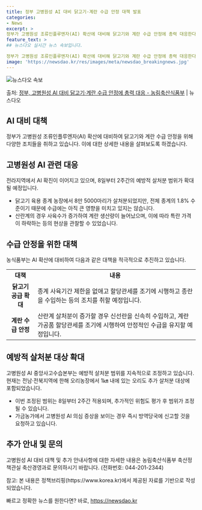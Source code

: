 ```yaml
---
title: 정부 고병원성 AI 대비 닭고기·계란 수급 안정 대책 발표
categories:
- News
excerpt: >
정부가 고병원성 조류인플루엔자(AI) 확산에 대비해 닭고기와 계란 수급 안정에 총력 대응한다. 농림축산식품부…
feature_text: >
## 뉴스다오 실시간 뉴스 속보입니다.

정부가 고병원성 조류인플루엔자(AI) 확산에 대비해 닭고기와 계란 수급 안정에 총력 대응한다. 농림축산식품부…
image: 'https://newsdao.kr/res/images/meta/newsdao_breakingnews.jpg'
---
```


![뉴스다오 속보](https://newsdao.kr/res/images/meta/newsdao_breakingnews.jpg)

<p>출처: <a href="https://newsdao.kr/2762" rel="dofollow">정부, 고병원성 AI 대비 닭고기·계란 수급 안정에 총력 대응 - 농림축산식품부</a> | 뉴스다오</p>

<h2 data-ke-size="size26">AI 대비 대책</h2>
<p data-ke-size="size16">정부가 고병원성 조류인플루엔자(AI) 확산에 대비하여 닭고기와 계란 수급 안정을 위해 다양한 조치들을 취하고 있습니다. 이에 대한 상세한 내용을 살펴보도록 하겠습니다.</p>

<h2>고병원성 AI 관련 대응</h2>
<p data-ke-size="size16">전라지역에서 AI 확진이 이어지고 있으며, 8일부터 2주간의 예방적 살처분 범위가 확대될 예정입니다.</p>
<ul>
  <li>닭고기 육용 종계 농장에서 8만 5000마리가 살처분되었지만, 전체 종계의 1.8% 수준이기 때문에 수급에는 아직 큰 영향을 미치고 있지는 않습니다.</li>
  <li>산란계의 경우 사육수가 증가하여 계란 생산량이 늘어났으며, 이에 따라 특란 가격이 하락하는 등의 현상을 관찰할 수 있었습니다.</li>
</ul>

<h2>수급 안정을 위한 대책</h2>
<p data-ke-size="size16">농식품부는 AI 확산에 대비하여 다음과 같은 대책을 적극적으로 추진하고 있습니다.</p>
<table>
  <tr>
    <td style="text-align: center; height: 17px;"><b>대책</b></td>
    <td style="text-align: center; height: 17px;"><b>내용</b></td>
  </tr>
  <tr>
    <td style="text-align: center; height: 17px;"><b>닭고기 공급 확대</b></td>
    <td>종계 사육기간 제한을 없애고 할당관세를 조기에 시행하고 종란을 수입하는 등의 조치를 취할 예정입니다.</td>
  </tr>
  <tr>
    <td style="text-align: center; height: 17px;"><b>계란 수급 안정</b></td>
    <td>산란계 살처분이 증가할 경우 신선란을 신속히 수입하고, 계란가공품 할당관세를 조기에 시행하여 안정적인 수급을 유지할 예정입니다.</td>
  </tr>
</table>

<h2>예방적 살처분 대상 확대</h2>
<p data-ke-size="size16">고병원성 AI 중앙사고수습본부는 예방적 살처분 범위를 지속적으로 조정하고 있습니다. 현재는 전남·전북지역에 한해 오리농장에서 1㎞ 내에 있는 오리도 추가 살처분 대상에 포함되었습니다.</p>
<ul>
  <li>이번 조정된 범위는 8일부터 2주간 적용되며, 추가적인 위험도 평가 후 범위가 조정될 수 있습니다.</li>
  <li>가금농가에서 고병원성 AI 의심 증상을 보이는 경우 즉시 방역당국에 신고할 것을 요청하고 있습니다.</li>
</ul>

<h2>추가 안내 및 문의</h2>
<p data-ke-size="size16">고병원성 AI 대비 대책 및 추가 안내사항에 대한 자세한 내용은 농림축산식품부 축산정책관실 축산경영과로 문의하시기 바랍니다. (전화번호: 044-201-2344)</p>
<p data-ke-size="size16">참고: 본 내용은 정책브리핑(https://www.korea.kr)에서 제공된 자료를 기반으로 작성되었습니다.</p> 

빠르고 정확한 뉴스를 원한다면? 바로, <a href="https://newsdao.kr" rel="dofollow">https://newsdao.kr</a>


    
